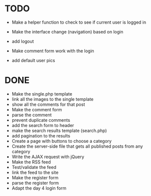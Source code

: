 TODO
====

* Make a helper function to check to see if current user is logged in
* Make the interface change (navigation) based on login
* add logout

* Make comment form work with the login
* add default user pics


DONE
====
* Make the single.php template
* link all the images to the single template
* show all the comments for that post
* Make the comment form
* parse the comment
* prevent duplicate comments
* add the search form to header
* make the search results template (search.php)
* add pagination to the results
* Create a page with buttons to choose a category 
* Create the server-side file that gets all published posts from any category 
* Write the AJAX request with jQuery
* Make the RSS feed
* Test/validate the feed
* link the feed to the site
* Make the register form
* parse the register form
* Adapt the day 4 login form 
